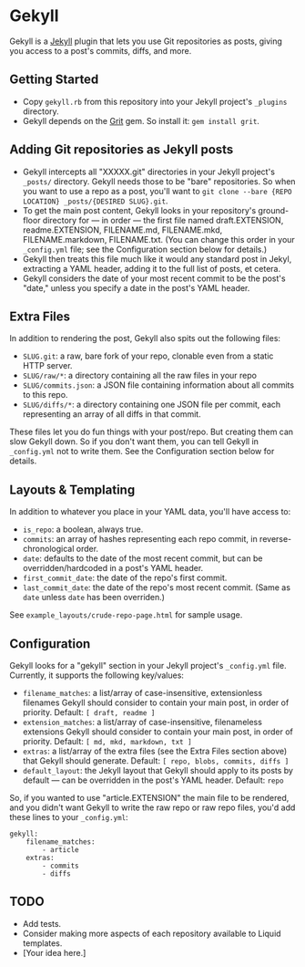 # Gekyll

Gekyll is a [Jekyll](https://github.com/mojombo/jekyll/) plugin that lets you use Git repositories as posts, giving you access to a post's commits, diffs, and more.

## Getting Started

- Copy `gekyll.rb` from this repository into your Jekyll project's `_plugins` directory.
- Gekyll depends on the [Grit](https://github.com/mojombo/grit/) gem. So install it: `gem install grit`.

## Adding Git repositories as Jekyll posts

- Gekyll intercepts all "XXXXX.git" directories in your Jekyll project's `_posts/` directory. Gekyll needs those to be "bare" repositories. So when you want to use a repo as a post, you'll want to `git clone --bare {REPO LOCATION} _posts/{DESIRED SLUG}.git`. 
- To get the main post content, Gekyll looks in your repository's ground-floor directory for — in order — the first file named draft.EXTENSION, readme.EXTENSION, FILENAME.md, FILENAME.mkd, FILENAME.markdown, FILENAME.txt. (You can change this order in your `_config.yml` file; see the Configuration section below for details.)
- Gekyll then treats this file much like it would any standard post in Jekyl, extracting a YAML header, adding it to the full list of posts, et cetera.
- Gekyll considers the date of your most recent commit to be the post's "date," unless you specify a date in the post's YAML header.

## Extra Files

In addition to rendering the post, Gekyll also spits out the following files:

- `SLUG.git`: a raw, bare fork of your repo, clonable even from a static HTTP server.
- `SLUG/raw/*`: a directory containing all the raw files in your repo
- `SLUG/commits.json`: a JSON file containing information about all commits to this repo.
- `SLUG/diffs/*`: a directory containing one JSON file per commit, each representing an array of all diffs in that commit.

These files let you do fun things with your post/repo. But creating them can slow Gekyll down. So if you don't want them, you can tell Gekyll in `_config.yml` not to write them. See the Configuration section below for details.

## Layouts & Templating

In addition to whatever you place in your YAML data, you'll have access to:

- `is_repo`: a boolean, always true.
- `commits`: an array of hashes representing each repo commit, in reverse-chronological order.
- `date`: defaults to the date of the most recent commit, but can be overridden/hardcoded in a post's YAML header.
- `first_commit_date`: the date of the repo's first commit.
- `last_commit_date`: the date of the repo's most recent commit. (Same as `date` unless `date` has been overriden.)

See `example_layouts/crude-repo-page.html` for sample usage.

## Configuration

Gekyll looks for a "gekyll" section in your Jekyll project's `_config.yml` file. Currently, it supports the following key/values:

- `filename_matches`: a list/array of case-insensitive, extensionless filenames Gekyll should consider to contain your main post, in order of priority. Default: `[ draft, readme ]`
- `extension_matches`: a list/array of case-insensitive, filenameless extensions Gekyll should consider to contain your main post, in order of priority. Default: `[ md, mkd, markdown, txt ]`
- `extras`: a list/array of the extra files (see the Extra Files section above) that Gekyll should generate. Default: `[ repo, blobs, commits, diffs ]`
- `default_layout`: the Jekyll layout that Gekyll should apply to its posts by default — can be overridden in the post's YAML header. Default: `repo`

So, if you wanted to use "article.EXTENSION" the main file to be rendered, and you didn't want Gekyll to write the raw repo or raw  repo files, you'd add these lines to your `_config.yml`:

```
gekyll:
	filename_matches:
		- article
	extras:
		- commits
 		- diffs
```

## TODO

- Add tests.
- Consider making more aspects of each repository available to Liquid templates.
- [Your idea here.]
